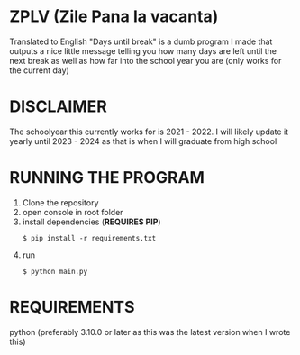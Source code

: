 # ZPLV (Zile Pana la vacanta)
Translated to English "Days until break" is a dumb program I made that outputs a nice little message telling you how many days are left until the next break as well as 
how far into the school year you are (only works for the current day)

# DISCLAIMER
The schoolyear this currently works for is 2021 - 2022. I will likely update it yearly until 2023 - 2024 as that is when I will graduate from high school

# RUNNING THE PROGRAM
1. Clone the repository
2. open console in root folder
3. install dependencies (**REQUIRES PIP**)
    ```terminal
    $ pip install -r requirements.txt
    ```
4. run 
    ```terminal
    $ python main.py
    ```
# REQUIREMENTS
python (preferably 3.10.0 or later as this was the latest version when I wrote this)
